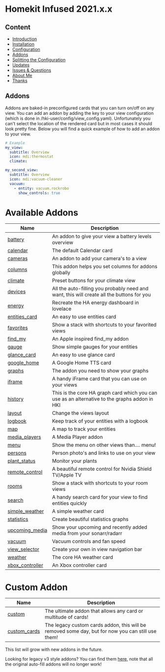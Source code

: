 # Homekit Infused 2021.x.x

## Content
- [Introduction](index.md)
- [Installation](installation.md)
- [Configuration](configuration.md)
- [Addons](addons.md)
- [Splitting the Configuration](splitting-the-config.md)
- [Updates](updates.md)
- [Issues & Questions](issues.md)
- [About Me](about.md)
- [Thanks](thanks.md)

## Addons
Addons are baked-in preconfigured cards that you can turn on/off on any view. You can add an addon by adding the key to your view configuration (which is done in /hki-user/config/view_config.yaml). Unfortunately you can't select the location of the rendered card but in most cases it should look pretty fine. Below you will find a quick example of how to add an addon to your view.

```yaml
# Example
my_view:
  subtitle: Overview
  icon: mdi:thermostat
  climate:

my_second_view:
  subtitle: Overview
  icon: mdi:vacuum-cleaner
  vacuum:
    - entity: vacuum.rockrobo
      show_controls: true
```
# Available Addons

| Name | Description |
|--------------------------|-------------------------------------------------------------------------------------------------------------------------------------------------------------------------------------------------------------------------|
| [battery](addons-v4/battery.md) | An addon to give your view a battery levels overview |
| [calendar](addons-v4/calendar.md) | The default Calendar card |
| [cameras](addons-v4/cameras.md) | An addon to add your camera's to a view |
| [columns](addons-v4/columns.md) | This addon helps you set columns for addons globally |
| [climate](addons-v4/climate.md) | Preset buttons for your climate view |
| [devices](addons-v4/devices.md) | All the auto-filling you probably need and want, this will create all the buttons for you |
| [energy](addons-v4/energy-cards.md) | Recreate the HA energy dashboard in lovelace |
| [entities_card](addons-v4/entities.md) | An easy to use entities card |
| [favorites](addons-v4/favorites.md) | Show a stack with shortcuts to your favorited views |
| [find_my](addons-v4/find-my.md) | An Apple inspired find_my addon |
| [gauge](addons-v4/gauge-card.md) | Show simple gauges for your entities |
| [glance_card](addons-v4/glance-card.md) | An easy to use glance card |
| [google_home](addons-v4/google-home.md) | A Google Home TTS card |
| [graphs](addons-v4/graphs.md) | The addon you need to show your graphs |
| [iframe](addons-v4/iframe.md) | A handy iFrame card that you can use on your views |
| [history](addons-v4/history-graph.md) | This is the core HA graph card which you can use as an alternative to the graphs addon in HKI |
| [layout](addons-v4/layout.md) | Change the views layout |
| [logbook](addons-v4/logbook-card.md) | Keep track of your entities with a logbook |
| [map](addons-v4/map.md) | A map to track your entities |
| [media_players](addons-v4/media-players.md) | A Media Player addon |
| [menu](addons-v4/menu.md) | Show the menu on other views than.... menu! |
| [persons](addons-v4/persons.md) | Person photo's and links to use on your view |
| [plant_status](addons-v4/plant-status.md) | Monitor your plants |
| [remote_control](addons-v4/remote-control.md) | A beautiful remote control for Nvidia Shield TV/Apple TV |
| [rooms](addons-v4/rooms.md) | Show a stack with shortcuts to your room views |
| [search](addons-v4/search-card.md) | A handy search card for your view to find entities quickly |
| [simple_weather](addons-v4/simple-weather.md) | A simple weather card |
| [statistics](addons-v4/statistics-graph.md) | Create beautiful statistics graphs |
| [upcoming_media](addons-v4/upcoming-media.md) | Show your upcoming and recently added media from your sonarr/radarr |
| [vacuum](addons-v4/vacuum.md) | Vacuum controls and fan speed |
| [view_selector](addons-v4/view-selector.md) | Create your own in view navigation bar |
| [weather](addons-v4/weather.md) | The core HA weather card |
| [xbox_controller](addons-v4/xbox-controller.md) | An Xbox controller card |

# Custom Addon

| Name | Description |
|--------------------------|-------------------------------------------------------------------------------------------------------------------------------------------------------------------------------------------------------------------------|
| [custom](addons-v4/custom.md) | The ultimate addon that allows any card or multitude of cards! |
| [custom_cards](custom_views.md) | The legacy custom cards addon, this will be removed some day, but for now you can still use them! |

This list will grow with new addons in the future.

Looking for legacy v3 style addons? You can find them [here](addon_list.md), note that all the original auto-fill addons will no longer work!
